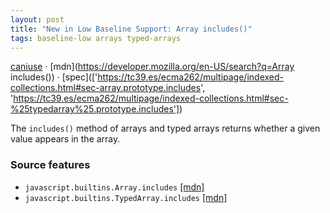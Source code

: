 ```yaml
---
layout: post
title: "New in Low Baseline Support: Array includes()"
tags: baseline-low arrays typed-arrays
---
```


[caniuse](https://caniuse.com/?search=array-includes) · [mdn](https://developer.mozilla.org/en-US/search?q=Array includes()) · [spec](['https://tc39.es/ecma262/multipage/indexed-collections.html#sec-array.prototype.includes', 'https://tc39.es/ecma262/multipage/indexed-collections.html#sec-%25typedarray%25.prototype.includes'])

The `includes()` method of arrays and typed arrays returns whether a given value appears in the array.

### Source features

- ``javascript.builtins.Array.includes`` [[mdn]](https://developer.mozilla.org/en-US/search?q=javascript.builtins.Array.includes)
- ``javascript.builtins.TypedArray.includes`` [[mdn]](https://developer.mozilla.org/en-US/search?q=javascript.builtins.TypedArray.includes)
